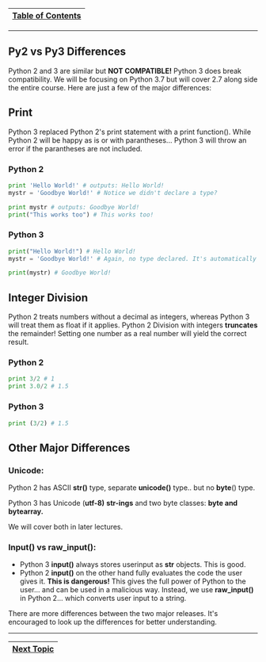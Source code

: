 |[Table of Contents](/00-Table-of-Contents.md)|
|---|

---

## Py2 vs Py3 Differences

Python 2 and 3 are similar but **NOT COMPATIBLE!** Python 3 does break compatibility. We will be focusing on Python 3.7 but will cover 2.7 along side the entire course. Here are just a few of the major differences:

## Print

Python 3 replaced Python 2's print statement with a print function\(\). While Python 2 will be happy as is or with parantheses... Python 3 will throw an error if the parantheses are not included.

### Python 2

```python
print 'Hello World!' # outputs: Hello World!
mystr = 'Goodbye World!' # Notice we didn't declare a type?

print mystr # outputs: Goodbye World!
print("This works too") # This works too!
```

### Python 3

```python
print("Hello World!") # Hello World!
mystr = 'Goodbye World!' # Again, no type declared. It's automatically determined. 

print(mystr) # Goodbye World!
```

## Integer Division

Python 2 treats numbers without a decimal as integers, whereas Python 3 will treat them as float if it applies. Python 2 Division with integers **truncates** the remainder! Setting one number as a real number will yield the correct result.

### Python 2

```python
print 3/2 # 1
print 3.0/2 # 1.5
```

### Python 3

```python
print (3/2) # 1.5
```

## Other Major Differences

### Unicode:

Python 2 has ASCII **str\(\)** type, separate **unicode\(\)** type.. but no **byte**\(\) type.

Python 3 has Unicode \(**utf-8\)** **str-ings** and two byte classes: **byte and bytearray.**

We will cover both in later lectures.

### Input\(\) vs raw\_input\(\):

* Python 3 **input\(\)** always stores userinput as **str** objects. This is good.
* Python 2 **input\(\)** on the other hand fully evaluates the code the user gives it. **This is dangerous!** This gives the full power of Python to the user... and can be used in a malicious way. Instead, we use **raw\_input\(\)** in Python 2... which converts user input to a string. 

There are more differences between the two major releases. It's encouraged to look up the differences for better understanding.

---

|[Next Topic](/01_python_features/05_running_python.md)|
|---|
